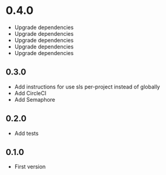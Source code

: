# 0.4.0
+ Upgrade dependencies
+ Upgrade dependencies
+ Upgrade dependencies
+ Upgrade dependencies
+ Upgrade dependencies

## 0.3.0
+ Add instructions for use sls per-project instead of globally
+ Add CircleCI
+ Add Semaphore

## 0.2.0
+ Add tests


## 0.1.0
+ First version